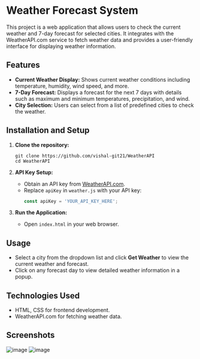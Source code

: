 # Weather Forecast System

This project is a web application that allows users to check the current weather and 7-day forecast for selected cities. It integrates with the WeatherAPI.com service to fetch weather data and provides a user-friendly interface for displaying weather information.

## Features

- **Current Weather Display:** Shows current weather conditions including temperature, humidity, wind speed, and more.
- **7-Day Forecast:** Displays a forecast for the next 7 days with details such as maximum and minimum temperatures, precipitation, and wind.
- **City Selection:** Users can select from a list of predefined cities to check the weather.

## Installation and Setup

1. **Clone the repository:**
   ```
   git clone https://github.com/vishal-git21/WeatherAPI
   cd WeatherAPI
   ```

2. **API Key Setup:**
   - Obtain an API key from [WeatherAPI.com](https://www.weatherapi.com/).
   - Replace `apiKey` in `weather.js` with your API key:
     ```javascript
     const apiKey = 'YOUR_API_KEY_HERE';
     ```

3. **Run the Application:**
   - Open `index.html` in your web browser.

## Usage

- Select a city from the dropdown list and click **Get Weather** to view the current weather and forecast.
- Click on any forecast day to view detailed weather information in a popup.

## Technologies Used

- HTML, CSS for frontend development.
- WeatherAPI.com for fetching weather data.

## Screenshots

![image](https://github.com/vishal-git21/WeatherAPI/assets/68605177/04f90585-9a0b-4eaa-88ff-166bc557aa4a)
![image](https://github.com/vishal-git21/WeatherAPI/assets/68605177/f35b804f-ec77-4019-bcd8-f9a28c57fef5)
